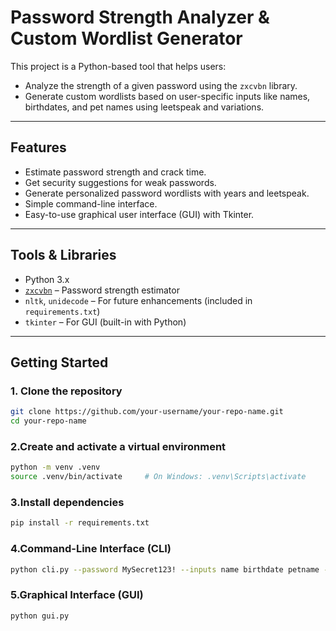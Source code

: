 #  Password Strength Analyzer & Custom Wordlist Generator

This project is a Python-based tool that helps users:
- Analyze the strength of a given password using the `zxcvbn` library.
- Generate custom wordlists based on user-specific inputs like names, birthdates, and pet names using leetspeak and variations.

---

##  Features

- Estimate password strength and crack time.
- Get security suggestions for weak passwords.
- Generate personalized password wordlists with years and leetspeak.
- Simple command-line interface.
- Easy-to-use graphical user interface (GUI) with Tkinter.

---

##  Tools & Libraries

- Python 3.x
- [`zxcvbn`](https://github.com/dropbox/zxcvbn) – Password strength estimator
- `nltk`, `unidecode` – For future enhancements (included in `requirements.txt`)
- `tkinter` – For GUI (built-in with Python)

---

##  Getting Started

### 1. Clone the repository

```bash
git clone https://github.com/your-username/your-repo-name.git
cd your-repo-name
```
### 2.Create and activate a virtual environment

```bash
python -m venv .venv
source .venv/bin/activate     # On Windows: .venv\Scripts\activate
```
### 3.Install dependencies

```bash
pip install -r requirements.txt
```
### 4.Command-Line Interface (CLI)

```bash
python cli.py --password MySecret123! --inputs name birthdate petname --export
```
### 5.Graphical Interface (GUI)

```bash
python gui.py
```
